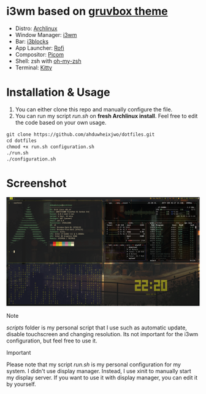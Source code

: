 # i3wm based on [gruvbox theme](https://github.com/morhetz/gruvbox)
- Distro: [Archlinux](https://archlinux.org)
- Window Manager: [i3wm](https://github.com/i3/i3)
- Bar: [i3blocks](https://github.com/vivien/i3blocks)
- App Launcher: [Rofi](https://github.com/davatorium/rofi)
- Compositor: [Picom](https://github.com/yshui/picom)
- Shell: zsh with [oh-my-zsh](https://github.com/ohmyzsh/ohmyzsh/)
- Terminal: [Kitty](https://github.com/kovidgoyal/kitty) 

# Installation & Usage
1. You can either clone this repo and manually configure the file.
2. You can run my script _run.sh_ on **fresh Archlinux install**. Feel free to edit the code based on your own usage.
```
git clone https://github.com/ahduwheixjwo/dotfiles.git
cd dotfiles
chmod +x run.sh configuration.sh
./run.sh
./configuration.sh
```
# Screenshot
![Screenshot of the configuration](/screenshots/rice.png)

> [!NOTE]
> _scripts_ folder is my personal script that I use such as automatic update, disable touchscreen and changing resolution. Its not important for the i3wm configuration, but feel free to use it.

> [!IMPORTANT]
> Please note that my script _run.sh_ is my personal configuration for my system. I didn't use display manager. Instead, I use xinit to manually start my display server. If you want to use it with display manager, you can edit it by yourself.
